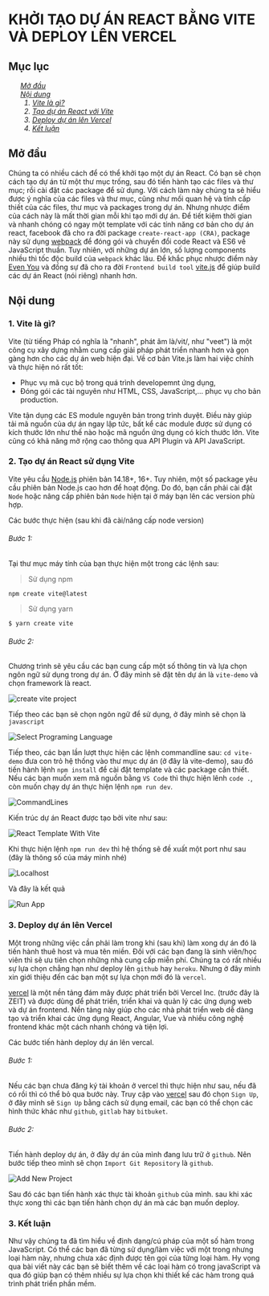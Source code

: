 <h1>KHỞI TẠO DỰ ÁN REACT BẰNG VITE VÀ DEPLOY LÊN VERCEL</h1>

<h2>Mục lục</h2>

<ul style='list-style:none;'>
    <li style='font-style:italic;'><a href='#fn_0_1'>Mở đầu</a></li>
    <li style='font-style:italic;'><a href='#fn_0_2'>Nội dung</a>
        <ol type="1">
            <li style='font-style:italic;'><a href='#fn_1'>Vite là gì?</a></li>
            <li style='font-style:italic;'><a href='#fn_2'>Tạo dự án React với Vite</a></li>
            <li style='font-style:italic;'><a href='#fn_2'>Deploy dự án lên Vercel</a></li>
            <li style='font-style:italic;'><a href='#fn_3'>Kết luận</a></li>
        </ol>
    </li>
</ul>


<h2 id='fn_0_1'>Mở đầu</h2>

Chúng ta có nhiều cách để có thể khởi tạo một dự án React. Có bạn sẽ chọn cách tạo dự án từ một thư mục trống, sau đó tiến hành tạo các files và thư mục; rồi cài đặt các package để sử dụng. Với cách làm này chúng ta sẽ hiểu được ý nghĩa của các files và thư mục, cũng như mối quan hệ và tính cấp thiết của các files, thư mục và packages trong dự án. Nhưng nhược điểm của cách này là mất thời gian mỗi khi tạo mới dự án. Để tiết kiệm thời gian và nhanh chóng có ngay một template với các tính năng cơ bản cho dự án react, facebook đã cho ra đời package `create-react-app (CRA)`, package này sử dụng [webpack]('https://webpack.js.org/) để đóng gói và chuyển đổi code React và ES6 về JavaScript thuần. Tuy nhiên, với những dự án lớn, số lượng components nhiều thì tốc độc build của `webpack` khác lâu. Để khắc phục nhược điểm này [Even You]('https://twitter.com/youyuxi') và đồng sự đã cho ra đời `Frontend build tool` [vite.js]('https://vitejs.dev/) để giúp build các dự án React (nói riêng) nhanh hơn.

<h2 id='fn_0_2'>Nội dung</h2>

<h3 id='fn_1' class='font-weight: bolder'>1. Vite là gì?</h3>

Vite (từ tiếng Pháp có nghĩa là "nhanh", phát âm là/vit/, như "veet") là một công cụ xây dựng nhằm cung cấp giải pháp phát triển nhanh hơn và gọn gàng hơn cho các dự án web hiện đại. Về cơ bản Vite.js làm hai việc chính và thực hiện nó rất tốt:

+ Phục vụ mã cục bộ trong quá trình developemnt ứng dụng,
+ Đóng gói các tài nguyên như HTML, CSS, JavaScript,... phục vụ cho bản production.

Vite tận dụng các ES module nguyên bản trong trình duyệt. Điều này giúp tải mã nguồn của dự án ngay lập tức, bất kể các module được sử dụng có kích thước lớn như thế nào hoặc mã nguồn ứng dụng có kích thước lớn. Vite cũng có khả năng mở rộng cao thông qua API Plugin và API JavaScript.

<h3 id='fn_2' class='font-weight: bolder'>2. Tạo dự án React sử dụng Vite</h3>

Vite yêu cầu [Node.js]('https://nodejs.org/en') phiên bản 14.18+, 16+. Tuy nhiên, một số package yêu cầu phiên bản Node.js cao hơn để hoạt động. Do đó, bạn cần phải cài đặt `Node` hoặc nâng cấp phiên bản `Node` hiện tại ở máy bạn lên các version phù hợp.

Các bước thực hiện (sau khi đã cài/nâng cấp node version)

<h6>Bước 1:</h6> 

Tại thư mục máy tính của bạn thực hiện một trong các lệnh sau:
>Sử dụng npm
```nodejs
npm create vite@latest
```
>Sử dụng yarn
```nodejs
$ yarn create vite
```

<h6>Bước 2:</h6> 

Chương trình sẽ yêu cầu các bạn cung cấp một số thông tin và lựa chọn ngôn ngữ sử dụng trong dự án. Ở đây mình sẽ đặt tên dự án là `vite-demo` và chọn framework là react.

![create vite project](image.png)

Tiếp theo các bạn sẽ chọn ngôn ngữ để sử dụng, ở đây mình sẽ chọn là `javascript`

![Select Programing Language](image-1.png)

Tiếp theo, các bạn lần lượt thực hiện các lệnh commandline sau: `cd vite-demo` đưa con trỏ hệ thống vào thư mục dự án (ở đây là vite-demo), sau đó tiến hành lệnh `npm install` để cài đặt template và các package cần thiết. Nếu các bạn muốn xem mã nguồn bằng `VS Code` thì thực hiện lênh `code .`, còn muốn chạy dự án thực hiện lệnh `npm run dev`.

![CommandLines](image-2.png)

Kiến trúc dự án React được tạo bởi vite như sau:

![React Template With Vite](image-4.png)

Khi thực hiện lệnh `npm run dev` thì hệ thống sẽ đề xuất một port như sau (đây là thông số của máy mình nhé)

![Localhost](image-5.png)

Và đây là kết quả

![Run App](image-6.png)

<h3 id='fn_3' class='font-weight: bolder'>3. Deploy dự án lên Vercel</h3>

Một trong những việc cần phải làm trong khi (sau khi) làm xong dự án đó là tiến hành thuê host và mua tên miền. Đối với các bạn đang là sinh viên/học viên thì sẽ ưu tiên chọn những nhà cung cấp miễn phí. Chúng ta có rất nhiều sự lựa chọn chẳng hạn như deploy lên `github` hay `heroku`. Nhưng ở đây mình xin giới thiệu đến các bạn một sự lựa chọn mới đó là `vercel`.

[vercel]('https://vercel.com/) là một nền tảng đám mây được phát triển bởi Vercel Inc. (trước đây là ZEIT) và được dùng để phát triển, triển khai và quản lý các ứng dụng web và dự án frontend. Nền tảng này giúp cho các nhà phát triển web dễ dàng tạo và triển khai các ứng dụng React, Angular, Vue và nhiều công nghệ frontend khác một cách nhanh chóng và tiện lợi.

Các bước tiến hành deploy dự án lên vercal.

<h6>Bước 1:</h6> 

Nếu các bạn chưa đăng ký tài khoản ở vercel thì thực hiện như sau, nếu đã có rồi thì có thể bỏ qua bước này.
Truy cập vào [vercel]('https://vercel.com/) sau đó chọn `Sign Up`, ở đây mình sẽ `Sign Up` bằng cách sử dụng email, các bạn có thể chọn các hình thức khác như `github`, `gitlab` hay `bitbuket`.

<h6>Bước 2:</h6> 

Tiến hành deploy dự án, ở đây dự án của mình đang lưu trữ ở `github`. Nên bước tiếp theo mình sẽ chọn `Import Git Repository` là `github`.

![Add New Project](image-7.png)

Sau đó các bạn tiến hành xác thực tài khoản `github` của mình. sau khi xác thực xong thì các bạn tiến hành chọn dự án mà các bạn muốn deploy.
<h3 id='fn_3' class='font-weight: bolder'>3. Kết luận</h3>

Như vậy chúng ta đã tìm hiểu về định dạng/cú pháp của một số hàm trong JavaScript. Có thể các bạn đã từng sử dụng/làm việc với một trong nhưng loại hàm này, nhưng chưa xác định được tên gọi của từng loại hàm. Hy vọng qua bài viết này các bạn sẽ biết thêm về các loại hàm có trong javaScript và qua đó giúp bạn có thêm nhiều sự lựa chọn khi thiết kế các hàm trong quá trình phát triển phần mềm.